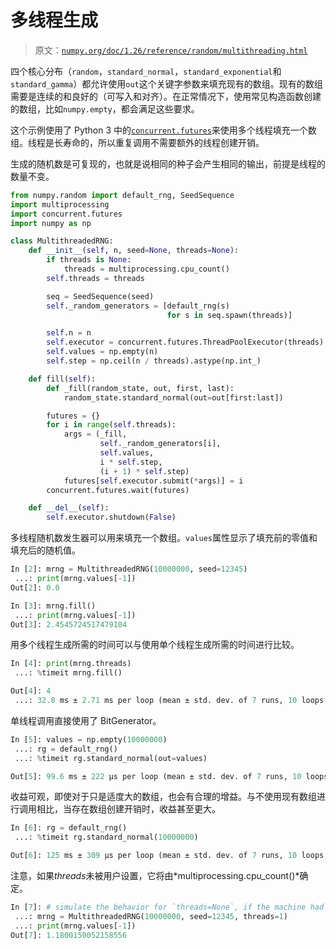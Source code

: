 # 多线程生成

> 原文：[`numpy.org/doc/1.26/reference/random/multithreading.html`](https://numpy.org/doc/1.26/reference/random/multithreading.html)

四个核心分布（`random`，`standard_normal`，`standard_exponential`和`standard_gamma`）都允许使用`out`这个关键字参数来填充现有的数组。现有的数组需要是连续的和良好的（可写入和对齐）。在正常情况下，使用常见构造函数创建的数组，比如`numpy.empty`，都会满足这些要求。

这个示例使用了 Python 3 中的[`concurrent.futures`](https://docs.python.org/3/library/concurrent.futures.html#module-concurrent.futures "(在 Python v3.11)")来使用多个线程填充一个数组。线程是长寿命的，所以重复调用不需要额外的线程创建开销。

生成的随机数是可复现的，也就是说相同的种子会产生相同的输出，前提是线程的数量不变。

```py
from numpy.random import default_rng, SeedSequence
import multiprocessing
import concurrent.futures
import numpy as np

class MultithreadedRNG:
    def __init__(self, n, seed=None, threads=None):
        if threads is None:
            threads = multiprocessing.cpu_count()
        self.threads = threads

        seq = SeedSequence(seed)
        self._random_generators = [default_rng(s)
                                   for s in seq.spawn(threads)]

        self.n = n
        self.executor = concurrent.futures.ThreadPoolExecutor(threads)
        self.values = np.empty(n)
        self.step = np.ceil(n / threads).astype(np.int_)

    def fill(self):
        def _fill(random_state, out, first, last):
            random_state.standard_normal(out=out[first:last])

        futures = {}
        for i in range(self.threads):
            args = (_fill,
                    self._random_generators[i],
                    self.values,
                    i * self.step,
                    (i + 1) * self.step)
            futures[self.executor.submit(*args)] = i
        concurrent.futures.wait(futures)

    def __del__(self):
        self.executor.shutdown(False) 
```

多线程随机数发生器可以用来填充一个数组。`values`属性显示了填充前的零值和填充后的随机值。

```py
In [2]: mrng = MultithreadedRNG(10000000, seed=12345)
 ...: print(mrng.values[-1])
Out[2]: 0.0

In [3]: mrng.fill()
 ...: print(mrng.values[-1])
Out[3]: 2.4545724517479104 
```

用多个线程生成所需的时间可以与使用单个线程生成所需的时间进行比较。

```py
In [4]: print(mrng.threads)
 ...: %timeit mrng.fill()

Out[4]: 4
 ...: 32.8 ms ± 2.71 ms per loop (mean ± std. dev. of 7 runs, 10 loops each) 
```

单线程调用直接使用了 BitGenerator。

```py
In [5]: values = np.empty(10000000)
 ...: rg = default_rng()
 ...: %timeit rg.standard_normal(out=values)

Out[5]: 99.6 ms ± 222 µs per loop (mean ± std. dev. of 7 runs, 10 loops each) 
```

收益可观，即使对于只是适度大的数组，也会有合理的增益。与不使用现有数组进行调用相比，当存在数组创建开销时，收益甚至更大。

```py
In [6]: rg = default_rng()
 ...: %timeit rg.standard_normal(10000000)

Out[6]: 125 ms ± 309 µs per loop (mean ± std. dev. of 7 runs, 10 loops each) 
```

注意，如果*threads*未被用户设置，它将由*multiprocessing.cpu_count()*确定。

```py
In [7]: # simulate the behavior for `threads=None`, if the machine had only one thread
 ...: mrng = MultithreadedRNG(10000000, seed=12345, threads=1)
 ...: print(mrng.values[-1])
Out[7]: 1.1800150052158556 
```
